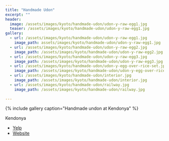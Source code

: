 ```yaml
---
title: "Handmade Udon"
excerpt: ""
header:
  image: /assets/images/kyoto/handmade-udon/udon-y-raw-egg1.jpg
  teaser: /assets/images/kyoto/handmade-udon/udon-y-raw-egg1.jpg
gallery:
  - url: /assets/images/kyoto/handmade-udon/udon-y-raw-egg1.jpg
    image_path: assets/images/kyoto/handmade-udon/udon-y-raw-egg1.jpg
  - url: /assets/images/kyoto/handmade-udon/udon-y-raw-egg2.jpg
    image_path: /assets/images/kyoto/handmade-udon/udon-y-raw-egg2.jpg
  - url: /assets/images/kyoto/handmade-udon/udon-y-raw-egg3.jpg
    image_path: /assets/images/kyoto/handmade-udon/udon-y-raw-egg3.jpg    
  - url: /assets/images/kyoto/handmade-udon/udon-y-egg-over-rice-set.jpg
    image_path: /assets/images/kyoto/handmade-udon/udon-y-egg-over-rice-set.jpg    
  - url: /assets/images/kyoto/handmade-udon/interior.jpg
    image_path: /assets/images/kyoto/handmade-udon/interior.jpg
  - url: /assets/images/kyoto/handmade-udon/railway.jpg
    image_path: /assets/images/kyoto/handmade-udon/railway.jpg
  
---
```




{% include gallery caption="Handmade undon at Kendonya" %}

Kendonya

* [Yelp](https://www.yelp.com/biz/けんどん屋-京都市)
* [Website](https://kendonya.jimdo.com)

